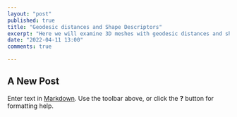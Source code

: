 ```yaml
---
layout: "post"
published: true
title: "Geodesic distances and Shape Descriptors"
excerpt: "Here we will examine 3D meshes with geodesic distances and shape descriptors."
date: "2022-04-11 13:00"
comments: true

---
```

## A New Post

Enter text in [Markdown](http://daringfireball.net/projects/markdown/). Use the toolbar above, or click the **?** button for formatting help.
